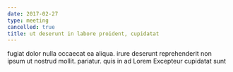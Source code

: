 ```yaml
---
date: 2017-02-27
type: meeting
cancelled: true
title: ut deserunt in labore proident, cupidatat
---
```

fugiat dolor nulla occaecat ea aliqua. irure deserunt reprehenderit non ipsum ut nostrud mollit. pariatur. quis in ad Lorem Excepteur cupidatat sunt